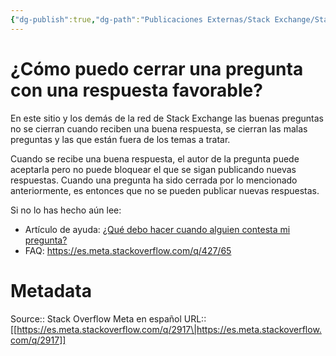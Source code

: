 ```yaml
---
{"dg-publish":true,"dg-path":"Publicaciones Externas/Stack Exchange/Stack Overflow en español/Stack Overflow en español Meta/es.meta.stackoverflow.com-2917.md","permalink":"/publicaciones-externas/stack-exchange/stack-overflow-en-espanol/stack-overflow-en-espanol-meta/es-meta-stackoverflow-com-2917/","title":"¿Cómo puedo cerrar una pregunta con una respuesta favorable?","hide":true,"noteIcon":"\"0\"","created":"2024-04-03T12:49:10.631-06:00","updated":"2024-04-05T16:44:02.256-06:00"}
---
```


# ¿Cómo puedo cerrar una pregunta con una respuesta favorable?

En este sitio y los demás de la red de Stack Exchange las buenas preguntas no se cierran cuando reciben una buena respuesta, se cierran las malas preguntas y las que están fuera de los temas a tratar.

Cuando se recibe una buena respuesta, el autor de la pregunta puede aceptarla pero no puede bloquear el que se sigan publicando nuevas respuestas. Cuando una pregunta ha sido cerrada por lo mencionado anteriormente, es entonces que no se pueden publicar nuevas respuestas.

Si no lo has hecho aún lee:  

- Artículo de ayuda: [¿Qué debo hacer cuando alguien contesta mi pregunta?](https://es.stackoverflow.com/help/someone-answers)
- FAQ: https://es.meta.stackoverflow.com/q/427/65 

# Metadata
Source:: Stack Overflow Meta en español
URL:: [[https://es.meta.stackoverflow.com/q/2917\|https://es.meta.stackoverflow.com/q/2917]]

